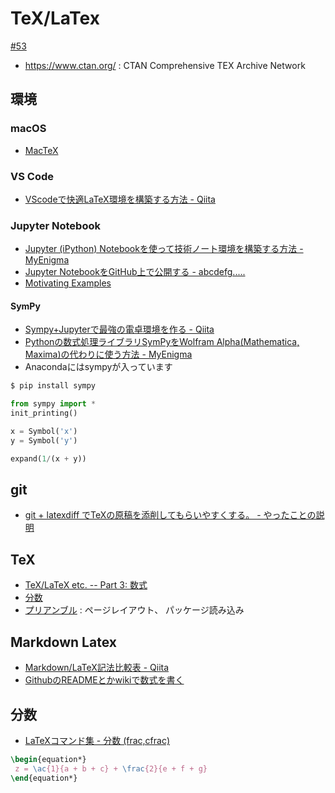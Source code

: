 # TeX/LaTex

[#53](https://github.com/hdknr/scriptogr.am/issues/53)

- https://www.ctan.org/ : CTAN Comprehensive TEX Archive Network

## 環境

### macOS

- [MacTeX](https://texwiki.texjp.org/?MacTeX#mirror)

### VS Code

- [VScodeで快適LaTeX環境を構築する方法 - Qiita](https://qiita.com/ichigism/items/707e8a5def368a69e9a6)

### Jupyter Notebook

- [Jupyter (iPython) Notebookを使って技術ノート環境を構築する方法 - MyEnigma](https://myenigma.hatenablog.com/entry/2016/02/20/183423)
- [Jupyter NotebookをGitHub上で公開する - abcdefg.....](http://pppurple.hatenablog.com/entry/2016/06/11/194713)
- [Motivating Examples](https://jupyter-notebook.readthedocs.io/en/latest/examples/Notebook/Typesetting%20Equations.html#Inline-Typesetting-(Mixing-Markdown-and-TeX))

#### SymPy

- [Sympy+Jupyterで最強の電卓環境を作る - Qiita](https://qiita.com/pashango2/items/500d23c8f43784b54315)
- [Pythonの数式処理ライブラリSymPyをWolfram Alpha(Mathematica, Maxima)の代わりに使う方法 - MyEnigma](https://myenigma.hatenablog.com/entry/2015/11/21/222755)
- Anacondaにはsympyが入っています

~~~bash
$ pip install sympy
~~~

~~~py
from sympy import *
init_printing()

x = Symbol('x')
y = Symbol('y')

expand(1/(x + y))
~~~

## git

- [git + latexdiff でTeXの原稿を添削してもらいやすくする。 - やったことの説明](http://ksknw.hatenablog.com/entry/2015/07/25/230230)

## TeX

- [TeX/LaTeX etc. -- Part 3: 数式](https://www.biwako.shiga-u.ac.jp/sensei/kumazawa/texindex3.html#formula)
- [分数](http://www.latex-cmd.com/equation/frac.html)
- [プリアンブル](https://medemanabu.net/latex/preamble/) : ページレイアウト、 パッケージ読み込み

## Markdown Latex

- [Markdown/LaTeX記法比較表 - Qiita](https://qiita.com/icoxfog417/items/41a6793579eaf7bc0e00)
- [GithubのREADMEとかwikiで数式を書く](http://idken.net/posts/2017-02-28-math_github/)

## 分数

- [LaTeXコマンド集 - 分数 (frac,cfrac)](http://www.latex-cmd.com/equation/frac.html)

~~~latex
\begin{equation*}
 z = \ac{1}{a + b + c} + \frac{2}{e + f + g}
\end{equation*}
~~~
